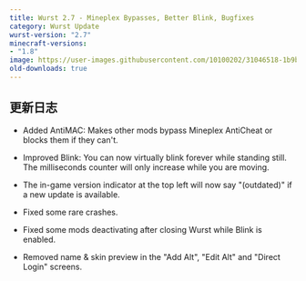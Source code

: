 ```yaml
---
title: Wurst 2.7 - Mineplex Bypasses, Better Blink, Bugfixes
category: Wurst Update
wurst-version: "2.7"
minecraft-versions:
- "1.8"
image: https://user-images.githubusercontent.com/10100202/31046518-1b9bb1ea-a5fa-11e7-96fc-9ee0285cd9af.jpg
old-downloads: true
---
```

## 更新日志

- Added AntiMAC: Makes other mods bypass Mineplex AntiCheat or blocks them if they can't.

- Improved Blink: You can now virtually blink forever while standing still. The milliseconds counter will only increase while you are moving.

- The in-game version indicator at the top left will now say "(outdated)" if a new update is available.

- Fixed some rare crashes.

- Fixed some mods deactivating after closing Wurst while Blink is enabled.

- Removed name & skin preview in the "Add Alt", "Edit Alt" and "Direct Login" screens.
